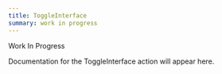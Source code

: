 ```yaml
---
title: ToggleInterface
summary: work in progress
---
```


Work In Progress

Documentation for the ToggleInterface action will appear here.